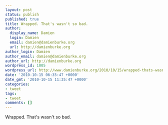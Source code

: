 ```yaml
---
layout: post
status: publish
published: true
title: Wrapped. That's wasn't so bad.
author:
  display_name: Damien
  login: Damien
  email: damien@damienburke.org
  url: http://damienburke.org
author_login: Damien
author_email: damien@damienburke.org
author_url: http://damienburke.org
wordpress_id: 1005
wordpress_url: http://www.damienburke.org/2010/10/15/wrapped-thats-wasnt-so-bad/
date: '2010-10-15 06:35:47 +0000'
date_gmt: '2010-10-15 11:35:47 +0000'
categories:
- tweet
tags:
- tweet
comments: []
---
```

<p>Wrapped. That's wasn't so bad.</p>
